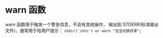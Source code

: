 
# warn 函数


warn 函数用于触发一个警告信息，不会有其他操作，
     输出到 STDERR(标准输出文件)，通常用于给用户提示：
`chdir('/etc') or warn "无法切换目录";`
